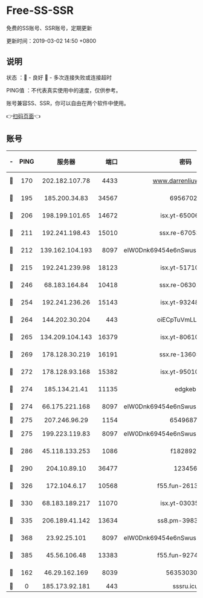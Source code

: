 # Free-SS-SSR

免费的SS账号、SSR账号，定期更新

更新时间：2019-03-02 14:50 +0800

## 说明

状态     ：🙂 - 良好 🙁 - 多次连接失败或连接超时

PING值   ：不代表真实使用中的速度，仅供参考。

账号兼容SS、SSR，你可以自由在两个软件中使用。

👉[扫码页面](https://liesauer.github.io/free-ss-ssr.github.io/)👈

## 账号

|-|PING|服务器|端口|密码|加密方式|区域|
|:----:|:----:|:-----:|-----:|:----:|:----:|:----:|
|🙂|170|202.182.107.78|4433|www.darrenliuwei.com|aes-256-cfb|JP|
|🙂|195|185.200.34.83|34567|69567020|aes-256-cfb|US|
|🙂|206|198.199.101.65|14672|isx.yt-65006109|aes-256-cfb|US|
|🙂|211|192.241.198.43|15010|ssx.re-67053093|aes-256-cfb|US|
|🙂|212|139.162.104.193|8097|eIW0Dnk69454e6nSwuspv9DmS201tQ0D|aes-256-cfb|JP|
|🙂|215|192.241.239.98|18123|isx.yt-51710833|aes-256-cfb|US|
|🙂|246|68.183.164.84|10418|ssx.re-06301743|aes-256-cfb|US|
|🙂|254|192.241.236.26|15143|isx.yt-93248002|aes-256-cfb|US|
|🙂|264|144.202.30.204|443|oiECpTuVmLLxk4Ts|aes-256-cfb|US|
|🙂|265|134.209.104.143|16379|isx.yt-80610954|aes-256-cfb|SG|
|🙂|269|178.128.30.219|16191|ssx.re-13605619|aes-256-cfb|SG|
|🙂|272|178.128.93.168|15382|isx.yt-95010509|aes-256-cfb|SG|
|🙂|274|185.134.21.41|11135|edgkeb|aes-256-cfb|GB|
|🙂|274|66.175.221.168|8097|eIW0Dnk69454e6nSwuspv9DmS201tQ0D|aes-256-cfb|US|
|🙂|275|207.246.96.29|1154|65496879|chacha20|US|
|🙂|275|199.223.119.83|8097|eIW0Dnk69454e6nSwuspv9DmS201tQ0D|aes-256-cfb|US|
|🙂|286|45.118.133.253|1086|f1828920|aes-256-cfb|SG|
|🙂|290|204.10.89.10|36477|123456|aes-256-cfb|US|
|🙂|326|172.104.6.17|10568|f55.fun-26137081|aes-256-cfb|US|
|🙂|330|68.183.189.217|11070|isx.yt-03035936|aes-256-cfb|SG|
|🙂|335|206.189.41.142|13634|ss8.pm-39830820|aes-256-cfb|SG|
|🙂|368|23.92.25.101|8097|eIW0Dnk69454e6nSwuspv9DmS201tQ0D|aes-256-cfb|US|
|🙂|385|45.56.106.48|13383|f55.fun-92744438|aes-256-cfb|US|
|🙂|162|46.29.162.169|8039|5635303003|aes-256-cfb|RU|
|🙁|0|185.173.92.181|443|sssru.icu|rc4-md5|RU|
